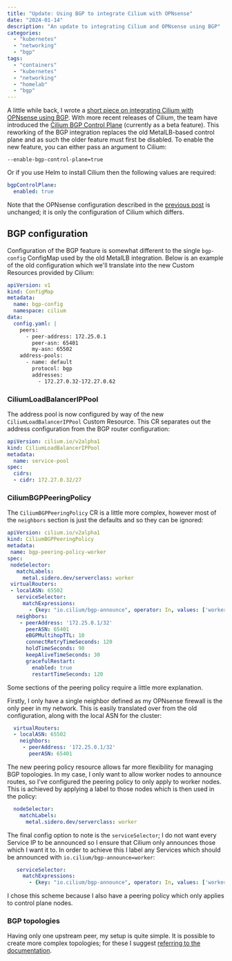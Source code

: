 ```yaml
---
title: "Update: Using BGP to integrate Cilium with OPNsense"
date: "2024-01-14"
description: "An update to integrating Cilium and OPNsense using BGP"
categories:
  - "kubernetes"
  - "networking"
  - "bgp"
tags:
  - "containers"
  - "kubernetes"
  - "networking"
  - "homelab"
  - "bgp"
---
```


A little while back, I wrote a [short piece on integrating Cilium with OPNsense using BGP](/posts/using-bgp-to-integrate-cilium-with-opnsense/). With more recent releases of Cilium, the team have introduced the [Cilium BGP Control Plane](https://docs.cilium.io/en/stable/network/bgp-control-plane/) (currently as a beta feature). This reworking of the BGP integration replaces the old MetalLB-based control plane and as such the older feature must first be disabled. To enable the new feature, you can either pass an argument to Cilium:

```shell
--enable-bgp-control-plane=true
```

Or if you use Helm to install Cilium then the following values are required:

```yaml
bgpControlPlane:
  enabled: true
```

Note that the OPNsense configuration described in the [previous post](/posts/using-bgp-to-integrate-cilium-with-opnsense/) is unchanged; it is only the configuration of Cilium which differs.

## BGP configuration

Configuration of the BGP feature is somewhat different to the single `bgp-config` ConfigMap used by the old MetalLB integration. Below is an example of the old configuration which we'll translate into the new Custom Resources provided by Cilium:

```yaml
apiVersion: v1
kind: ConfigMap
metadata:
  name: bgp-config
  namespace: cilium
data:
  config.yaml: |
    peers:
      - peer-address: 172.25.0.1
        peer-asn: 65401
        my-asn: 65502
    address-pools:
      - name: default
        protocol: bgp
        addresses:
          - 172.27.0.32-172.27.0.62
```

### CiliumLoadBalancerIPPool

The address pool is now configured by way of the new `CiliumLoadBalancerIPPool` Custom Resource. This CR separates out the address configuration from the BGP router configuration:

```yaml
apiVersion: cilium.io/v2alpha1
kind: CiliumLoadBalancerIPPool
metadata:
  name: service-pool
spec:
  cidrs:
  - cidr: 172.27.0.32/27
```

### CiliumBGPPeeringPolicy

The `CiliumBGPPeeringPolicy` CR is a little more complex, however most of the `neighbors` section is just the defaults and so they can be ignored:

```yaml
apiVersion: cilium.io/v2alpha1
kind: CiliumBGPPeeringPolicy
metadata:
 name: bgp-peering-policy-worker
spec:
 nodeSelector:
   matchLabels:
     metal.sidero.dev/serverclass: worker
 virtualRouters:
 - localASN: 65502
   serviceSelector:
     matchExpressions:
       - {key: "io.cilium/bgp-announce", operator: In, values: ['worker']}
   neighbors:
    - peerAddress: '172.25.0.1/32'
      peerASN: 65401
      eBGPMultihopTTL: 10
      connectRetryTimeSeconds: 120
      holdTimeSeconds: 90
      keepAliveTimeSeconds: 30
      gracefulRestart:
        enabled: true
        restartTimeSeconds: 120
```

Some sections of the peering policy require a little more explanation.

Firstly, I only have a single neighbor defined as my OPNsense firewall is the only peer in my network. This is easily translated over from the old configuration, along with the local ASN for the cluster:

```yaml
  virtualRouters:
  - localASN: 65502
    neighbors:
     - peerAddress: '172.25.0.1/32'
       peerASN: 65401
```

The new peering policy resource allows far more flexibility for managing BGP topologies. In my case, I only want to allow worker nodes to announce routes, so I've configured the peering policy to only apply to worker nodes. This is achieved by applying a label to those nodes which is then used in the policy:

```yaml
  nodeSelector:
    matchLabels:
      metal.sidero.dev/serverclass: worker
```

The final config option to note is the `serviceSelector`; I do not want every Service IP to be announced so I ensure that Cilium only announces those which I want it to. In order to achieve this I label any Services which should be announced with `io.cilium/bgp-announce=worker`:

```yaml
   serviceSelector:
     matchExpressions:
       - {key: "io.cilium/bgp-announce", operator: In, values: ['worker']}
```

I chose this scheme because I also have a peering policy which only applies to control plane nodes.

### BGP topologies

Having only one upstream peer, my setup is quite simple. It is possible to create more complex topologies; for these I suggest [referring to the documentation](https://docs.cilium.io/en/stable/network/bgp-control-plane/#creating-a-bgp-topology).
